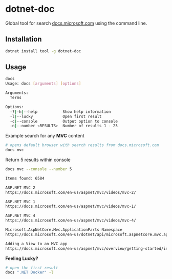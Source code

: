 # dotnet-doc

Global tool for search [docs.microsoft.com](http://docs.microsoft.com) using the command line.

## Installation

```bash
dotnet install tool -g dotnet-doc
```

## Usage

```bash
docs
Usage: docs [arguments] [options]

Arguments:
  Terms

Options:
  -?|-h|--help           Show help information
  -l|--lucky             Open first result
  -c|--console           Output option to console
  -n|--number <RESULTS>  Number of results 1 - 25
```

Example search for any **MVC** content

```bash
# opens default browser with search results from docs.microsoft.com
docs mvc
```

Return 5 results within console

```bash
docs mvc --console --number 5

Items found: 6584

ASP.NET MVC 2
https://docs.microsoft.com/en-us/aspnet/mvc/videos/mvc-2/

ASP.NET MVC 1
https://docs.microsoft.com/en-us/aspnet/mvc/videos/mvc-1/

ASP.NET MVC 4
https://docs.microsoft.com/en-us/aspnet/mvc/videos/mvc-4/

Microsoft.AspNetCore.Mvc.ApplicationParts Namespace
https://docs.microsoft.com/en-us/dotnet/api/microsoft.aspnetcore.mvc.applicationparts

Adding a View to an MVC app
https://docs.microsoft.com/en-us/aspnet/mvc/overview/getting-started/introduction/adding-a-view
```

**Feeling Lucky?**

```bash
# open the first result
docs ".NET Docker" -l
```